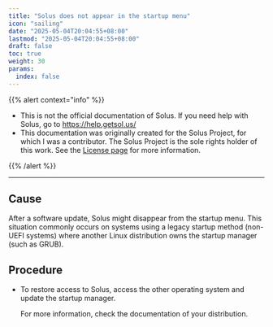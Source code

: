 ```yaml
---
title: "Solus does not appear in the startup menu"
icon: "sailing"
date: "2025-05-04T20:04:55+08:00"
lastmod: "2025-05-04T20:04:55+08:00"
draft: false
toc: true
weight: 30
params:
  index: false
---
```


{{% alert context="info" %}}

- This is not the official documentation of Solus. If you need help with Solus, go to https://help.getsol.us/
- This documentation was originally created for the Solus Project, for which I was a contributor. The Solus Project is the sole rights holder of this work. See the [License page](/docs/license) for more information.

{{% /alert %}}

---

## Cause

After a software update, Solus might disappear from the startup menu. This situation commonly occurs on systems using a legacy startup method (non-UEFI systems) where another Linux distribution owns the startup manager (such as GRUB).

## Procedure
- To restore access to Solus, access the other operating system and update the startup manager. 

  For more information, check the documentation of your distribution.